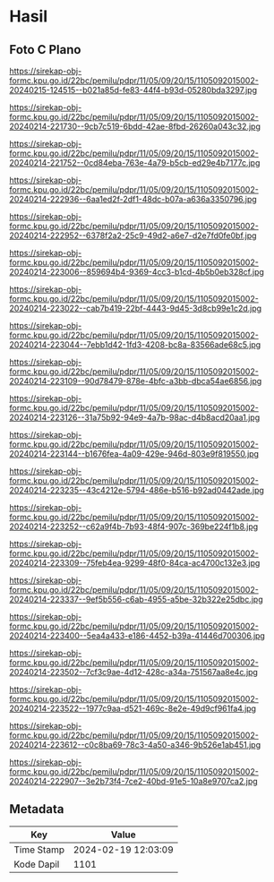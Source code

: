 # Hasil

## Foto C Plano

https://sirekap-obj-formc.kpu.go.id/22bc/pemilu/pdpr/11/05/09/20/15/1105092015002-20240215-124515--b021a85d-fe83-44f4-b93d-05280bda3297.jpg

https://sirekap-obj-formc.kpu.go.id/22bc/pemilu/pdpr/11/05/09/20/15/1105092015002-20240214-221730--9cb7c519-6bdd-42ae-8fbd-26260a043c32.jpg

https://sirekap-obj-formc.kpu.go.id/22bc/pemilu/pdpr/11/05/09/20/15/1105092015002-20240214-221752--0cd84eba-763e-4a79-b5cb-ed29e4b7177c.jpg

https://sirekap-obj-formc.kpu.go.id/22bc/pemilu/pdpr/11/05/09/20/15/1105092015002-20240214-222936--6aa1ed2f-2df1-48dc-b07a-a636a3350796.jpg

https://sirekap-obj-formc.kpu.go.id/22bc/pemilu/pdpr/11/05/09/20/15/1105092015002-20240214-222952--6378f2a2-25c9-49d2-a6e7-d2e7fd0fe0bf.jpg

https://sirekap-obj-formc.kpu.go.id/22bc/pemilu/pdpr/11/05/09/20/15/1105092015002-20240214-223006--859694b4-9369-4cc3-b1cd-4b5b0eb328cf.jpg

https://sirekap-obj-formc.kpu.go.id/22bc/pemilu/pdpr/11/05/09/20/15/1105092015002-20240214-223022--cab7b419-22bf-4443-9d45-3d8cb99e1c2d.jpg

https://sirekap-obj-formc.kpu.go.id/22bc/pemilu/pdpr/11/05/09/20/15/1105092015002-20240214-223044--7ebb1d42-1fd3-4208-bc8a-83566ade68c5.jpg

https://sirekap-obj-formc.kpu.go.id/22bc/pemilu/pdpr/11/05/09/20/15/1105092015002-20240214-223109--90d78479-878e-4bfc-a3bb-dbca54ae6856.jpg

https://sirekap-obj-formc.kpu.go.id/22bc/pemilu/pdpr/11/05/09/20/15/1105092015002-20240214-223126--31a75b92-94e9-4a7b-98ac-d4b8acd20aa1.jpg

https://sirekap-obj-formc.kpu.go.id/22bc/pemilu/pdpr/11/05/09/20/15/1105092015002-20240214-223144--b1676fea-4a09-429e-946d-803e9f819550.jpg

https://sirekap-obj-formc.kpu.go.id/22bc/pemilu/pdpr/11/05/09/20/15/1105092015002-20240214-223235--43c4212e-5794-486e-b516-b92ad0442ade.jpg

https://sirekap-obj-formc.kpu.go.id/22bc/pemilu/pdpr/11/05/09/20/15/1105092015002-20240214-223252--c62a9f4b-7b93-48f4-907c-369be224f1b8.jpg

https://sirekap-obj-formc.kpu.go.id/22bc/pemilu/pdpr/11/05/09/20/15/1105092015002-20240214-223309--75feb4ea-9299-48f0-84ca-ac4700c132e3.jpg

https://sirekap-obj-formc.kpu.go.id/22bc/pemilu/pdpr/11/05/09/20/15/1105092015002-20240214-223337--9ef5b556-c6ab-4955-a5be-32b322e25dbc.jpg

https://sirekap-obj-formc.kpu.go.id/22bc/pemilu/pdpr/11/05/09/20/15/1105092015002-20240214-223400--5ea4a433-e186-4452-b39a-41446d700306.jpg

https://sirekap-obj-formc.kpu.go.id/22bc/pemilu/pdpr/11/05/09/20/15/1105092015002-20240214-223502--7cf3c9ae-4d12-428c-a34a-751567aa8e4c.jpg

https://sirekap-obj-formc.kpu.go.id/22bc/pemilu/pdpr/11/05/09/20/15/1105092015002-20240214-223522--1977c9aa-d521-469c-8e2e-49d9cf961fa4.jpg

https://sirekap-obj-formc.kpu.go.id/22bc/pemilu/pdpr/11/05/09/20/15/1105092015002-20240214-223612--c0c8ba69-78c3-4a50-a346-9b526e1ab451.jpg

https://sirekap-obj-formc.kpu.go.id/22bc/pemilu/pdpr/11/05/09/20/15/1105092015002-20240214-222907--3e2b73f4-7ce2-40bd-91e5-10a8e9707ca2.jpg


## Metadata

| Key        | Value               |
| ---------- | ------------------- |
| Time Stamp | 2024-02-19 12:03:09 |
| Kode Dapil | 1101                |



